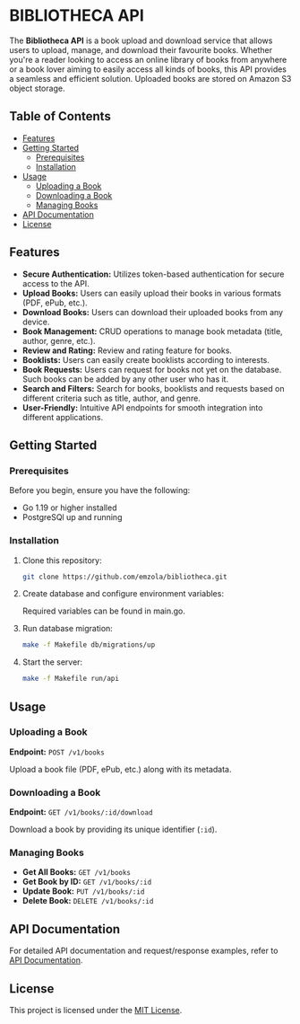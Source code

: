 # BIBLIOTHECA API

The **Bibliotheca API** is a book upload and download service that allows users to upload, manage, and download their favourite books. Whether you're a reader looking to access an online library of books from anywhere or a book lover aiming to easily access all kinds of books, this API provides a seamless and efficient solution. Uploaded books are stored on Amazon S3 object storage.

## Table of Contents

- [Features](#features)
- [Getting Started](#getting-started)
  - [Prerequisites](#prerequisites)
  - [Installation](#installation)
- [Usage](#usage)
  - [Uploading a Book](#uploading-a-book)
  - [Downloading a Book](#downloading-a-book)
  - [Managing Books](#managing-books)
- [API Documentation](#api-documentation)
- [License](#license)

## <a id="features"></a>Features

- **Secure Authentication:** Utilizes token-based authentication for secure access to the API.
- **Upload Books:** Users can easily upload their books in various formats (PDF, ePub, etc.).
- **Download Books:** Users can download their uploaded books from any device.
- **Book Management:** CRUD operations to manage book metadata (title, author, genre, etc.).
- **Review and Rating:** Review and rating feature for books.
- **Booklists:** Users can easily create booklists according to interests.
- **Book Requests:** Users can request for books not yet on the database. Such books can be added by any other user who has it.
- **Search and Filters:** Search for books, booklists and requests based on different criteria such as title, author, and genre.
- **User-Friendly:** Intuitive API endpoints for smooth integration into different applications.

## <a id="getting-started"></a>Getting Started

### <a id="prerequisites"></a>Prerequisites

Before you begin, ensure you have the following:

- Go 1.19 or higher installed
- PostgreSQl up and running

### <a id="installation"></a>Installation

1. Clone this repository:

   ```bash
   git clone https://github.com/emzola/bibliotheca.git

2. Create database and configure environment variables:

   Required variables can be found in main.go.

3. Run database migration:

   ```bash
   make -f Makefile db/migrations/up

4. Start the server:

   ```bash
   make -f Makefile run/api

## <a id="usage"></a>Usage

### <a id="uploading-a-book"></a>Uploading a Book

**Endpoint:** `POST /v1/books`

Upload a book file (PDF, ePub, etc.) along with its metadata.

### <a id="downloading-a-book"></a>Downloading a Book

**Endpoint:** `GET /v1/books/:id/download`

Download a book by providing its unique identifier (`:id`).

### <a id="managing-books"></a>Managing Books

- **Get All Books:** `GET /v1/books`
- **Get Book by ID:** `GET /v1/books/:id`
- **Update Book:** `PUT /v1/books/:id`
- **Delete Book:** `DELETE /v1/books/:id`

## <a id="api-documentation"></a>API Documentation

For detailed API documentation and request/response examples, refer to [API Documentation](https://bibliotheca-api-dev.fl0.io/api-docs).


## <a id="license"></a>License

This project is licensed under the [MIT License](LICENSE).




